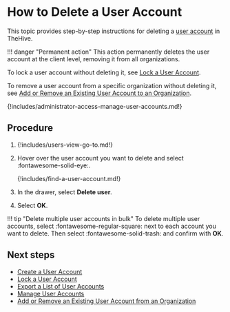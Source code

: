 # How to Delete a User Account

This topic provides step-by-step instructions for deleting a [user account](about-user-accounts.md) in TheHive.

!!! danger "Permanent action"
    This action permanently deletes the user account at the client level, removing it from all organizations.

To lock a user account without deleting it, see [Lock a User Account](lock-a-user-account.md).

To remove a user account from a specific organization without deleting it, see [Add or Remove an Existing User Account to an Organization](../../../../administration/organizations/add-remove-an-existing-user-account-to-an-organization.md).

{!includes/administrator-access-manage-user-accounts.md!}

<h2>Procedure</h2>

1. {!includes/users-view-go-to.md!}

2. Hover over the user account you want to delete and select :fontawesome-solid-eye:.

    {!includes/find-a-user-account.md!}

3. In the drawer, select **Delete user**.

4. Select **OK**.

!!! tip "Delete multiple user accounts in bulk"
    To delete multiple user accounts, select :fontawesome-regular-square: next to each account you want to delete. Then select :fontawesome-solid-trash: and confirm with **OK**.

<h2>Next steps</h2>

* [Create a User Account](add-a-user-account.md)
* [Lock a User Account](lock-a-user-account.md)
* [Export a List of User Accounts](export-list-user-accounts.md)
* [Manage User Accounts](manage-user-accounts.md)
* [Add or Remove an Existing User Account from an Organization](../../../../administration/organizations/add-remove-an-existing-user-account-from-an-organization.md)